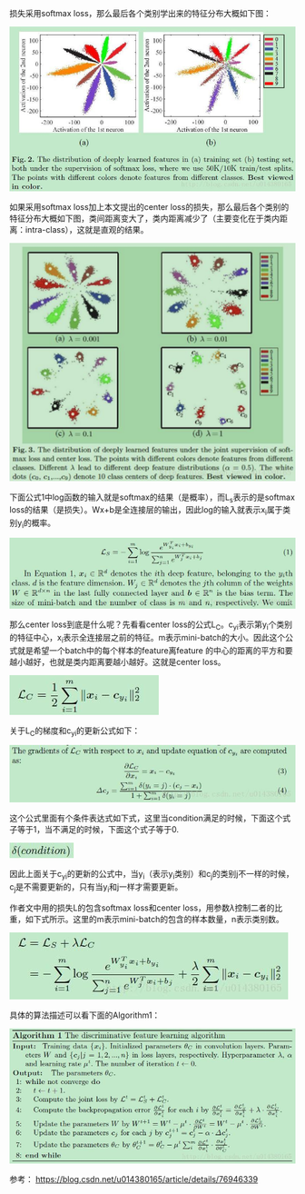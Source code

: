 损失采用softmax loss，那么最后各个类别学出来的特征分布大概如下图：

![欧式距离](../../../images/center_loss1.jpeg)

如果采用softmax loss加上本文提出的center loss的损失，那么最后各个类别的特征分布大概如下图，类间距离变大了，类内距离减少了（主要变化在于类内距离：intra-class），这就是直观的结果。

![欧式距离](../../../images/center_loss2.png)

下面公式1中log函数的输入就是softmax的结果（是概率），而L<sub>s</sub>表示的是softmax loss的结果（是损失）。Wx+b是全连接层的输出，因此log的输入就表示x<sub>i</sub>属于类别y<sub>i</sub>的概率。

![欧式距离](../../../images/center_loss3.jpeg)

那么center loss到底是什么呢？先看看center loss的公式L<sub>C</sub>。c<sub>yi</sub>表示第y<sub>i</sub>个类别的特征中心，x<sub>i</sub>表示全连接层之前的特征。m表示mini-batch的大小。因此这个公式就是希望一个batch中的每个样本的feature离feature 的中心的距离的平方和要越小越好，也就是类内距离要越小越好。这就是center loss。

![欧式距离](../../../images/center_loss4.jpeg)

关于L<sub>C</sub>的梯度和c<sub>yi</sub>的更新公式如下：

![欧式距离](../../../images/center_loss5.jpeg)

这个公式里面有个条件表达式如下式，这里当condition满足的时候，下面这个式子等于1，当不满足的时候，下面这个式子等于0.

![欧式距离](../../../images/center_loss6.jpeg)

因此上面关于c<sub>yi</sub>的更新的公式中，当y<sub>i</sub>（表示y<sub>i</sub>类别）和c<sub>j</sub>的类别j不一样的时候，c<sub>j</sub>是不需要更新的，只有当y<sub>i</sub>和j一样才需要更新。

作者文中用的损失L的包含softmax loss和center loss，用参数${\lambda}$控制二者的比重，如下式所示。这里的m表示mini-batch的包含的样本数量，n表示类别数。

![欧式距离](../../../images/center_loss7.jpeg)

具体的算法描述可以看下面的Algorithm1：

![欧式距离](../../../images/center_loss8.jpeg)

参考：
https://blog.csdn.net/u014380165/article/details/76946339

